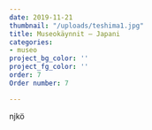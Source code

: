 ```yaml
---
date: 2019-11-21
thumbnail: "/uploads/teshima1.jpg"
title: Museokäynnit – Japani
categories:
- museo
project_bg_color: ''
project_fg_color: ''
order: 7
Order number: 7

---
```

njkö